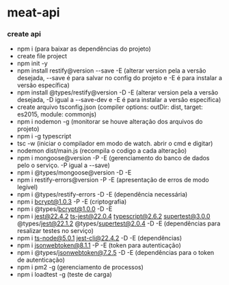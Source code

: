 # meat-api
### create api

* npm i (para baixar as dependências do projeto)
* create file project
* npm init -y
* npm install restify@version --save -E (alterar version pela a versão desejada, --save é para salvar no config do projeto e -E é para instalar a versão específica)
* npm install @types/restify@version -D -E (alterar version pela a versão desejada, -D igual a --save-dev e -E é para instalar a versão específica)
* create arquivo tsconfig.json (compiler options: outDir: dist, target: es2015, module: commonjs)
* npm i nodemon -g (monitorar se houve alteração dos arquivos do projeto)
* npm i -g typescript
* tsc -w (iniciar o compilador em modo de watch. abrir o cmd e digitar)
* nodemon dist/main.js (recompila o codigo a cada alteração)
* npm i mongoose@version -P -E (gerenciamento do banco de dados pelo o serviço. -P igual a --save)
* npm i @types/mongoose@version -D -E
* npm i restify-errors@version -P -E (apresentação de erros de modo legível)
* npm i @types/restify-errors -D -E (dependência necessária)
* npm i bcrypt@1.0.3 -P -E (criptografia)
* npm i @types/bcrypt@1.0.0 -D -E
* npm i jest@22.4.2 ts-jest@22.0.4 typescript@2.6.2 supertest@3.0.0 @types/jest@22.1.2 @types/supertest@2.0.4 -D -E (dependências para resalizar testes no serviço)
* npm i ts-node@5.0.1 jest-cli@22.4.2 -D -E (dependências)
* npm i jsonwebtoken@8.1.1 -P -E (token para autenticação)
* npm i @types/jsonwebtoken@7.2.5 -D -E (dependências para o token de autenticação)
* npm i pm2 -g (gerenciamento de processos)
* npm i loadtest -g (teste de carga)